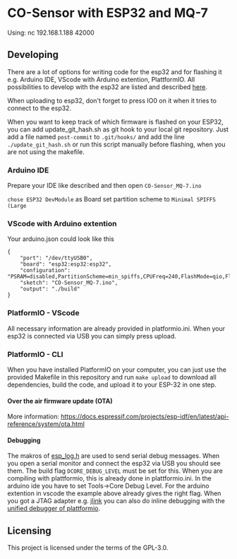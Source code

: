 # CO-Sensor with ESP32 and MQ-7
Using: nc 192.168.1.188 42000

## Developing
There are a lot of options for writing code for the esp32 and for flashing it e.g. Arduino IDE, VScode with Arduino extention, PlattformIO. All possibilities to develop with the esp32 are listed and described [here](https://github.com/espressif/arduino-esp32/).

When uploading to esp32, don't forget to press IO0 on it when it tries to connect to the esp32.

When you want to keep track of which firmware is flashed on your ESP32, you can add update_git_hash.sh as git hook to your local git repository. Just add a file named `post-commit` to `.git/hooks/` and add the line `./update_git_hash.sh` or run this script manually before flashing, when you are not using the makefile.

### Arduino IDE
Prepare your IDE like described and then open
`CO-Sensor_MQ-7.ino`

`chose ESP32 DevModule` as Board
set partition scheme to `Minimal SPIFFS (Large `

### VScode with Arduino extention
Your arduino.json could look like this
```
{
    "port": "/dev/ttyUSB0",
    "board": "esp32:esp32:esp32",
    "configuration": "PSRAM=disabled,PartitionScheme=min_spiffs,CPUFreq=240,FlashMode=qio,FlashFreq=80,FlashSize=4M,UploadSpeed=921600,DebugLevel=debug",
    "sketch": "CO-Sensor_MQ-7.ino",
    "output": "./build"
}
```

### PlatformIO - VScode
All necessary information are already provided in platformio.ini. When your esp32 is connected via USB you can simply press upload.

### PlatformIO - CLI
When you have installed PlatformIO on your computer, you can just use the provided Makefile in this repository and run
`make upload` to download all dependencies, build the code, and upload it to your ESP-32 in one step.

#### Over the air firmware update (OTA)
More information: https://docs.espressif.com/projects/esp-idf/en/latest/api-reference/system/ota.html


#### Debugging
The makros of [esp_log.h](https://docs.espressif.com/projects/esp-idf/en/latest/api-reference/system/log.html) are used to send serial debug messages. When you open a serial monitor and connect the esp32 via USB you should see them. The build flag `DCORE_DEBUG_LEVEL` must be set for this. When you are compiling with plattformio, this is already done in plattformio.ini. In the arduino ide you have to set Tools->Core Debug Level. For the arduino extention in vscode the example above already gives the right flag.
When you got a JTAG adapter e.g. [jlink](https://www.ebay.de/itm/ARM7-ARM9-ARM11-J-link-V8-Emulator-Cortex-M3-IAR-STM32-JTAG-Schnittstelle-CYED/233389427917?hash=item3657180ccd:g:Ex4AAOSwYIxX-8DR) you can also do inline debugging with the [unified debugger of plattformio](https://docs.platformio.org/en/latest/plus/debugging.html).

## Licensing

This project is licensed under the terms of the GPL-3.0.
